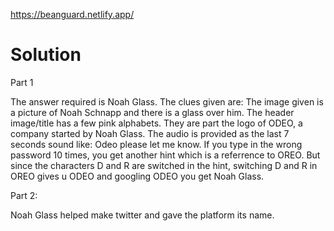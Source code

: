 https://beanguard.netlify.app/

# Solution
Part 1

The answer required is Noah Glass.
The clues given are: 
The image given is a picture of Noah Schnapp and there is a glass over him. 
The header image/title has a few pink alphabets. They are part the logo of ODEO, a company started by Noah Glass.
The audio is provided as the last 7 seconds sound like: Odeo please let me know.
If you type in the wrong password 10 times, you get another hint which is a referrence to OREO. But since the characters D and R are switched in the hint,
switching D and R in OREO gives u ODEO and googling ODEO you get Noah Glass.

Part 2:

Noah Glass helped make twitter and gave the platform its name.

